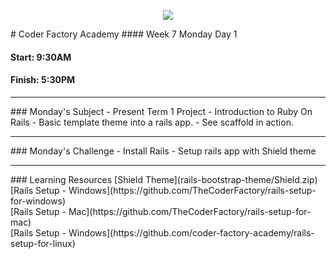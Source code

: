 <p align="center"><img src="https://github.com/coder-factory-academy/cf-guidline-css/blob/master/CFA.png"></p>
# Coder Factory Academy
#### Week 7 Monday Day 1

#### Start: 9:30AM
#### Finish: 5:30PM
<hr>
### Monday's Subject
- Present Term 1 Project
- Introduction to Ruby On Rails
- Basic template theme into a rails app.
- See scaffold in action.


<hr>
### Monday's Challenge
- Install Rails
- Setup rails app with Shield theme

<hr>
### Learning Resources
[Shield Theme](rails-bootstrap-theme/Shield.zip) <br>
[Rails Setup - Windows](https://github.com/TheCoderFactory/rails-setup-for-windows) <br>
[Rails Setup - Mac](https://github.com/TheCoderFactory/rails-setup-for-mac) <br>
[Rails Setup - Windows](https://github.com/coder-factory-academy/rails-setup-for-linux)
